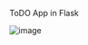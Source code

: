 ToDO App in Flask

![image](https://github.com/AlekUp24/Flask_ToDo_App/assets/53192697/fe50384b-aba9-4939-a2d5-996e34887a60)
